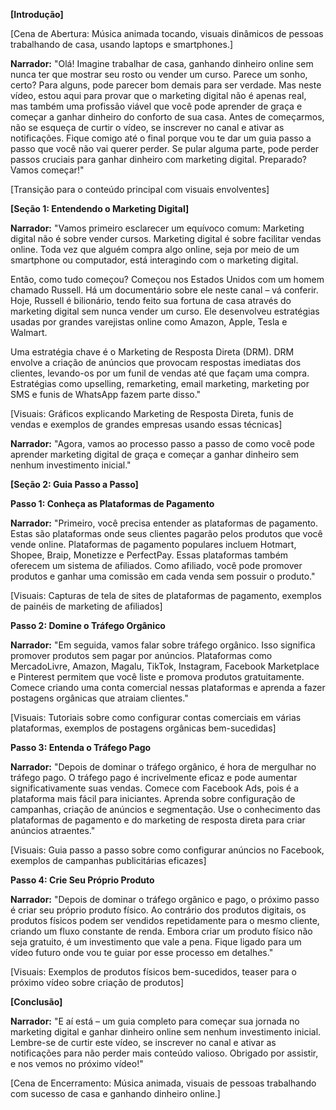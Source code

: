 **[Introdução]**

[Cena de Abertura: Música animada tocando, visuais dinâmicos de pessoas trabalhando de casa, usando laptops e smartphones.]

**Narrador:**
"Olá! Imagine trabalhar de casa, ganhando dinheiro online sem nunca ter que mostrar seu rosto ou vender um curso. Parece um sonho, certo? Para alguns, pode parecer bom demais para ser verdade. Mas neste vídeo, estou aqui para provar que o marketing digital não é apenas real, mas também uma profissão viável que você pode aprender de graça e começar a ganhar dinheiro do conforto de sua casa. Antes de começarmos, não se esqueça de curtir o vídeo, se inscrever no canal e ativar as notificações. Fique comigo até o final porque vou te dar um guia passo a passo que você não vai querer perder. Se pular alguma parte, pode perder passos cruciais para ganhar dinheiro com marketing digital. Preparado? Vamos começar!"

[Transição para o conteúdo principal com visuais envolventes]

**[Seção 1: Entendendo o Marketing Digital]**

**Narrador:**
"Vamos primeiro esclarecer um equívoco comum: Marketing digital não é sobre vender cursos. Marketing digital é sobre facilitar vendas online. Toda vez que alguém compra algo online, seja por meio de um smartphone ou computador, está interagindo com o marketing digital.

Então, como tudo começou? Começou nos Estados Unidos com um homem chamado Russell. Há um documentário sobre ele neste canal – vá conferir. Hoje, Russell é bilionário, tendo feito sua fortuna de casa através do marketing digital sem nunca vender um curso. Ele desenvolveu estratégias usadas por grandes varejistas online como Amazon, Apple, Tesla e Walmart.

Uma estratégia chave é o Marketing de Resposta Direta (DRM). DRM envolve a criação de anúncios que provocam respostas imediatas dos clientes, levando-os por um funil de vendas até que façam uma compra. Estratégias como upselling, remarketing, email marketing, marketing por SMS e funis de WhatsApp fazem parte disso."

[Visuais: Gráficos explicando Marketing de Resposta Direta, funis de vendas e exemplos de grandes empresas usando essas técnicas]

**Narrador:**
"Agora, vamos ao processo passo a passo de como você pode aprender marketing digital de graça e começar a ganhar dinheiro sem nenhum investimento inicial."

**[Seção 2: Guia Passo a Passo]**

**Passo 1: Conheça as Plataformas de Pagamento**

**Narrador:**
"Primeiro, você precisa entender as plataformas de pagamento. Estas são plataformas onde seus clientes pagarão pelos produtos que você vende online. Plataformas de pagamento populares incluem Hotmart, Shopee, Braip, Monetizze e PerfectPay. Essas plataformas também oferecem um sistema de afiliados. Como afiliado, você pode promover produtos e ganhar uma comissão em cada venda sem possuir o produto."

[Visuais: Capturas de tela de sites de plataformas de pagamento, exemplos de painéis de marketing de afiliados]

**Passo 2: Domine o Tráfego Orgânico**

**Narrador:**
"Em seguida, vamos falar sobre tráfego orgânico. Isso significa promover produtos sem pagar por anúncios. Plataformas como MercadoLivre, Amazon, Magalu, TikTok, Instagram, Facebook Marketplace e Pinterest permitem que você liste e promova produtos gratuitamente. Comece criando uma conta comercial nessas plataformas e aprenda a fazer postagens orgânicas que atraiam clientes."

[Visuais: Tutoriais sobre como configurar contas comerciais em várias plataformas, exemplos de postagens orgânicas bem-sucedidas]

**Passo 3: Entenda o Tráfego Pago**

**Narrador:**
"Depois de dominar o tráfego orgânico, é hora de mergulhar no tráfego pago. O tráfego pago é incrivelmente eficaz e pode aumentar significativamente suas vendas. Comece com Facebook Ads, pois é a plataforma mais fácil para iniciantes. Aprenda sobre configuração de campanhas, criação de anúncios e segmentação. Use o conhecimento das plataformas de pagamento e do marketing de resposta direta para criar anúncios atraentes."

[Visuais: Guia passo a passo sobre como configurar anúncios no Facebook, exemplos de campanhas publicitárias eficazes]

**Passo 4: Crie Seu Próprio Produto**

**Narrador:**
"Depois de dominar o tráfego orgânico e pago, o próximo passo é criar seu próprio produto físico. Ao contrário dos produtos digitais, os produtos físicos podem ser vendidos repetidamente para o mesmo cliente, criando um fluxo constante de renda. Embora criar um produto físico não seja gratuito, é um investimento que vale a pena. Fique ligado para um vídeo futuro onde vou te guiar por esse processo em detalhes."

[Visuais: Exemplos de produtos físicos bem-sucedidos, teaser para o próximo vídeo sobre criação de produtos]

**[Conclusão]**

**Narrador:**
"E aí está – um guia completo para começar sua jornada no marketing digital e ganhar dinheiro online sem nenhum investimento inicial. Lembre-se de curtir este vídeo, se inscrever no canal e ativar as notificações para não perder mais conteúdo valioso. Obrigado por assistir, e nos vemos no próximo vídeo!"

[Cena de Encerramento: Música animada, visuais de pessoas trabalhando com sucesso de casa e ganhando dinheiro online.]